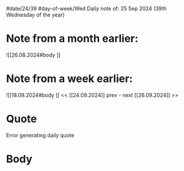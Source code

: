 
#date/24/39
#day-of-week/Wed
Daily note of: 25 Sep 2024 (39th Wednesday of the year)

# Note from a month earlier:
![[26.08.2024#body ]]

# Note from a week earlier:
![[18.09.2024#body ]]
 << [[24.09.2024]] prev - next [[26.09.2024]] >>
# Quote

Error generating daily quote
# Body


